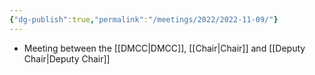 ```yaml
---
{"dg-publish":true,"permalink":"/meetings/2022/2022-11-09/"}
---
```


- Meeting between the [[DMCC\|DMCC]], [[Chair\|Chair]] and [[Deputy Chair\|Deputy Chair]]
